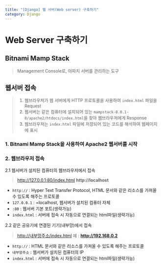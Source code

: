```yaml
---
title: "[Django] 웹 서버(Web server) 구축하기"
category: Django
---
```


# Web Server 구축하기

## Bitnami Mamp Stack

> Management Console로, 아파치 서버를 관리하는 도구

## 웹서버 접속

> 1. 웹브라우저가 웹 서버에게 HTTP 프로토콜을 사용하여 `index.html` 파일을 Request
> 2. 웹서버는 같은 컴퓨터에 설치되어 있는 `mampstack-8.0.1-0/apache2/htdocs/index.html`을 찾아 웹브라우저에게 Response
> 3. 웹브라우저는 `index.html` 파일에 저장되어 있는 코드를 해석하여 웹페이지에 표시

### 1. Bitnami Mamp Stack을 사용하여 Apache2 웹서버를 시작

### 2. 웹브라우저 접속

2.1 웹서버가 설치된 컴퓨터의 웹브라우저에서 접속

> http://127.0.0.1:80/index.html **http://localhost**

- `http://` : Hyper Text Transfer Protocol, HTML 문서와 같은 리소스를 가져올 수 있도록 해주는 프로토콜
- `127.0.0.1` : =localhost, 웹서버가 설치된 컴퓨터 자체
- `:80` : 웹서버 기본 포트(생략가능)
- `index.html` : 서버에 접속 시 자동으로 연결되는 html파일(생략가능)

2.2 같은 공유기에 연결된 기기(내부망)에서 접속

> [http://내부망주소/index.html](http://xn--220bt7o11cpsf8sl/index.html) 예 : **http://192.168.0.2**

- `http://` : HTML 문서와 같은 리소스를 가져올 수 있도록 해주는 프로토콜
- `내부망주소`  : 웹서버가 설치된 컴퓨터의 IP
- `index.html` : 서버에 접속 시 자동으로 연결되는 html파일(생략가능)